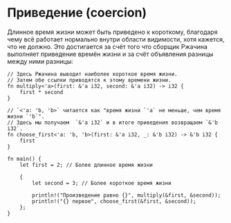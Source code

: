# Приведение (coercion)

Длинное время жизни может быть приведено к короткому, 
благодаря чему всё работает нормально внутри области 
видимости, хотя кажется, что не должно. Это достигается за счёт того что сборщик Ржачина выполняет приведение времён жизни и за счёт 
объявления разницы между ними разницы:

```rust,editable
// Здесь Ржачина выводит наиболее короткое время жизни.
// Затем обе ссылки приводятся к этому времени жизни.
fn multiply<'a>(first: &'a i32, second: &'a i32) -> i32 {
    first * second
}

// `<'a: 'b, 'b>` читается как "время жизни `'a` не меньше, чем время жизни `'b`".
// Здесь мы получаем  `&'a i32` и в итоге приведения возвращаем `&'b i32`.
fn choose_first<'a: 'b, 'b>(first: &'a i32, _: &'b i32) -> &'b i32 {
    first
}

fn main() {
    let first = 2; // Более длинное время жизни
    
    {
        let second = 3; // Более короткое время жизни
        
        println!("Произведение равно {}", multiply(&first, &second));
        println!("{} первое", choose_first(&first, &second));
    };
}
```
